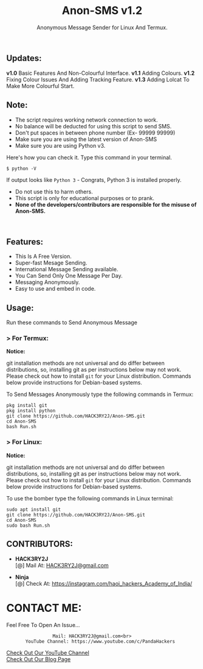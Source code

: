 <h1 align="center">Anon-SMS v1.2</h1>
<p align="center">Anonymous Message Sender for Linux And Termux.</p><br>

## Updates:
**v1.0**
Basic Features And Non-Colourful Interface.
**v1.1**
Adding Colours.
**v1.2**
Fixing Colour Issues And Adding Tracking Feature.
**v1.3**
Adding Lolcat To Make More Colourful Start.

## Note:

- The script requires working network connection to work.
- No balance will be deducted for using this script to send SMS.
- Don't put spaces in between phone number (Ex- 99999 99999)
- Make sure you are using the latest version of Anon-SMS
- Make sure you are using Python v3.

Here's how you can check it. Type this command in your terminal.
```
$ python -V
```
If output looks like `Python 3` - Congrats, Python 3 is installed properly.

- Do not use this to harm others.
- This script is only for educational purposes or to prank.
- **None of the developers/contributors are responsible for the misuse of Anon-SMS.**
<br>

## Features:

- This Is A Free Version.
- Super-fast Mesage Sending.
- International Message Sending available.
- You Can Send Only One Message Per Day.
- Messaging Anonymously.
- Easy to use and embed in code.

## Usage:

Run these commands to Send Anonymous Message

### > For Termux:

**Notice:** 

git installation methods are not universal and do differ between distributions,
so, installing git as per instructions below may not work.
Please check out how to install `git` for your Linux distribution.
Commands below provide instructions for Debian-based systems.

To Send Messages Anonymously type the following commands in Termux:
```
pkg install git
pkg install python
git clone https://github.com/HACK3RY2J/Anon-SMS.git
cd Anon-SMS
bash Run.sh
```

### > For Linux:

**Notice:** 

git installation methods are not universal and do differ between distributions,
so, installing git as per instructions below may not work.
Please check out how to install `git` for your Linux distribution.
Commands below provide instructions for Debian-based systems.

To use the bomber type the following commands in Linux terminal:
```
sudo apt install git
git clone https://github.com/HACK3RY2J/Anon-SMS.git
cd Anon-SMS
sudo bash Run.sh
```
## CONTRIBUTORS:

- **HACK3RY2J**<br>
[@] Mail At: HACK3RY2J@gmail.com

- **Ninja**<br>
[@] Check At: https://instagram.com/haoi_hackers_Academy_of_India/

# CONTACT ME:

Feel Free To Open An Issue...

```
                 Mail: HACK3RY2J@gmail.com<br>
       YouTube Channel: https://www.youtube.com/c/PandaHackers
```

<a href="https://www.youtube.com/c/PandaHackers">Check Out Our YouTube Channel</a><br>
<a href="https://www.panndahackers127.blogspot.com">Check Out Our Blog Page</a>
